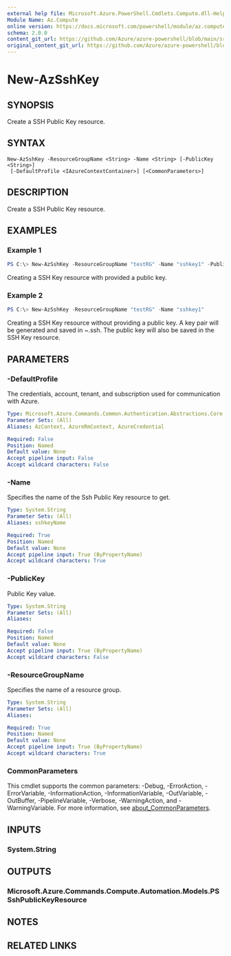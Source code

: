```yaml
---
external help file: Microsoft.Azure.PowerShell.Cmdlets.Compute.dll-Help.xml
Module Name: Az.Compute
online version: https://docs.microsoft.com/powershell/module/az.compute/new-azsshkey
schema: 2.0.0
content_git_url: https://github.com/Azure/azure-powershell/blob/main/src/Compute/Compute/help/New-AzSshKey.md
original_content_git_url: https://github.com/Azure/azure-powershell/blob/main/src/Compute/Compute/help/New-AzSshKey.md
---
```


# New-AzSshKey

## SYNOPSIS
Create a SSH Public Key resource.

## SYNTAX

```
New-AzSshKey -ResourceGroupName <String> -Name <String> [-PublicKey <String>]
 [-DefaultProfile <IAzureContextContainer>] [<CommonParameters>]
```

## DESCRIPTION
Create a SSH Public Key resource.

## EXAMPLES

### Example 1
```powershell
PS C:\> New-AzSshKey -ResourceGroupName "testRG" -Name "sshkey1" -PublicKey $publicKey
```

Creating a SSH Key resource with provided a public key. 

### Example 2
```powershell
PS C:\> New-AzSshKey -ResourceGroupName "testRG" -Name "sshkey1" 
```

Creating a SSH Key resource without providing a public key. A key pair will be generated and saved in ~\.ssh. The public key will also be saved in the SSH Key resource.

## PARAMETERS

### -DefaultProfile
The credentials, account, tenant, and subscription used for communication with Azure.

```yaml
Type: Microsoft.Azure.Commands.Common.Authentication.Abstractions.Core.IAzureContextContainer
Parameter Sets: (All)
Aliases: AzContext, AzureRmContext, AzureCredential

Required: False
Position: Named
Default value: None
Accept pipeline input: False
Accept wildcard characters: False
```

### -Name
Specifies the name of the Ssh Public Key resource to get.

```yaml
Type: System.String
Parameter Sets: (All)
Aliases: sshkeyName

Required: True
Position: Named
Default value: None
Accept pipeline input: True (ByPropertyName)
Accept wildcard characters: True
```

### -PublicKey
Public Key value.

```yaml
Type: System.String
Parameter Sets: (All)
Aliases:

Required: False
Position: Named
Default value: None
Accept pipeline input: True (ByPropertyName)
Accept wildcard characters: False
```

### -ResourceGroupName
Specifies the name of a resource group.

```yaml
Type: System.String
Parameter Sets: (All)
Aliases:

Required: True
Position: Named
Default value: None
Accept pipeline input: True (ByPropertyName)
Accept wildcard characters: True
```

### CommonParameters
This cmdlet supports the common parameters: -Debug, -ErrorAction, -ErrorVariable, -InformationAction, -InformationVariable, -OutVariable, -OutBuffer, -PipelineVariable, -Verbose, -WarningAction, and -WarningVariable. For more information, see [about_CommonParameters](http://go.microsoft.com/fwlink/?LinkID=113216).

## INPUTS

### System.String

## OUTPUTS

### Microsoft.Azure.Commands.Compute.Automation.Models.PSSshPublicKeyResource

## NOTES

## RELATED LINKS
